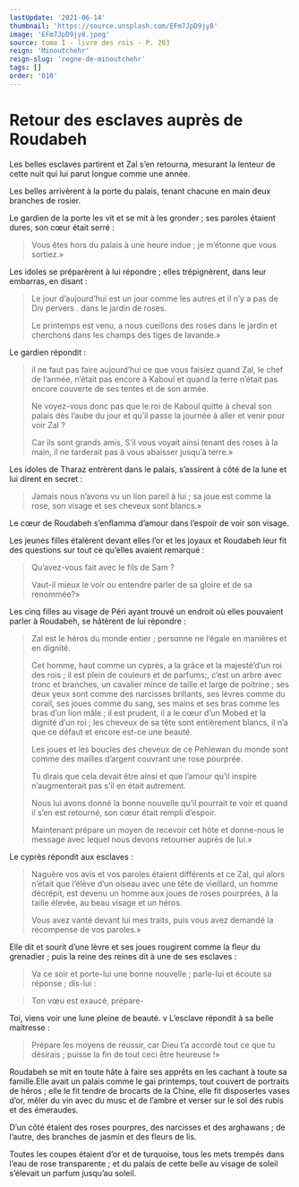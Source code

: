 ```yaml
---
lastUpdate: '2021-06-14'
thumbnail: 'https://source.unsplash.com/EFm7JpD9jy8'
image: 'EFm7JpD9jy8.jpeg'
source: tome I - livre des rois - P. 203
reign: 'Minoutchehr'
reign-slug: 'regne-de-minoutchehr'
tags: []
order: '010'
---
```


# Retour des esclaves auprès de Roudabeh

Les belles esclaves partirent et Zal s’en retourna, mesurant la lenteur de cette nuit qui lui parut longue comme une année.

Les belles arrivèrent à la porte du palais, tenant chacune en main deux branches de rosier.

Le gardien de la porte les vit et se mit à les gronder ; ses paroles étaient dures, son cœur était serré :

> Vous êtes hors du palais à une heure indue ; je m’étonne que vous sortiez.»

Les idoles se préparèrent à lui répondre ; elles trépignèrent, dans leur embarras, en disant :

> Le jour d’aujourd’hui est un jour comme les autres et il n’y a pas de Div pervers
. dans le jardin de roses.
>
> Le printemps est venu, a nous cueillons des roses dans le jardin et cherchons dans les champs des tiges de lavande.»

Le gardien répondit :

> il ne faut pas faire aujourd’hui ce que vous faisiez quand Zal, le chef de l’armée, n’était pas encore à Kaboul et quand la terre n’était pas encore couverte de ses tentes et de son armée.
>
> Ne voyez-vous donc pas que le roi de Kaboul quitte à cheval son palais dès l’aube du jour et qu’il passe la journée à aller et venir pour voir Zal ?
>
> Car ils sont grands amis, S’il vous voyait ainsi tenant des roses à la main, il ne tarderait pas à vous abaisser jusqu’à terre.»

Les idoles de Tharaz entrèrent dans le palais, s’assirent à côté de la lune et lui dirent en secret :

> Jamais nous n’avons vu un lion pareil à lui ; sa joue est comme la rose, son visage et ses cheveux sont blancs.»

Le cœur de Roudabeh s’enflamma d’amour dans l’espoir de voir son visage.

Les jeunes filles étalèrent devant elles l’or et les joyaux et Roudabeh leur fit des questions sur tout ce qu’elles avaient remarqué :

> Qu’avez-vous fait avec le fils de Sam ?
>
> Vaut-il mieux le voir ou entendre parler de sa gloire et de sa renommée?»

Les cinq filles au visage de Péri ayant trouvé un endroit où elles pouvaient parler à Roudabeh, se hâtèrent de lui répondre :

> Zal est le héros du monde entier ; personne ne l’égale en manières et en dignité.
>
> Cet homme, haut comme un cyprès, a la grâce et la majesté’d’un roi des rois ; il est plein de couleurs et de parfums;, c’est un arbre avec tronc et branches, un cavalier mince de taille et large de poitrine ; ses deux yeux sont comme des narcisses brillants, ses lèvres comme du corail, ses joues comme du sang, ses mains et ses bras comme les bras d’un lion mâle ; il est prudent, il a le cœur d’un Mobed et la dignité d’un roi ; les cheveux de sa tête sont entièrement blancs, il n’a que ce défaut et encore est-ce une beauté.
>
> Les joues et les boucles des cheveux de ce Pehlewan du monde sont comme des mailles d’argent couvrant une rose pourprée.
>
> Tu dirais que cela devait être ainsi et que l’amour qu’il inspire n’augmenterait pas s’il en était autrement.
>
> Nous lui avons donné la bonne nouvelle qu’il pourrait te voir et quand il s’en est retourné, son cœur était rempli d’espoir.
>
> Maintenant prépare un moyen de recevoir cet hôte et donne-nous le message avec lequel nous devons retourner auprès de lui.»

Le cyprès répondit aux esclaves :

> Naguère vos avis et vos paroles étaient différents et ce Zal, qui alors n’était que l’élève d’un oiseau avec une tête de vieillard, un homme décrépit, est devenu un homme aux joues de roses pourprées, à la taille élevée, au beau visage et un héros.
>
> Vous avez vanté devant lui mes traits, puis vous avez demandé la récompense de vos paroles.»

Elle dit et sourit d’une lèvre et ses joues rougirent comme la fleur du grenadier ; puis la reine des reines dit à une de ses esclaves :

> Va ce soir et porte-lui une bonne nouvelle ; parle-lui et écoute sa réponse ; dis-lui :

> Ton vœu est exaucé, prépare-

Toi, viens voir une lune pleine de beauté. v L’esclave répondit à sa belle maîtresse :

> Prépare les moyens de réussir, car Dieu t’a accordé tout ce que tu désirais ; puisse la fin de tout ceci être heureuse !»

Roudabeh se mit en toute hâte à faire ses apprêts en les cachant à toute sa famille.Elle avait un palais comme le gai printemps, tout couvert de portraits de héros ; elle le fit tendre de brocarts de la Chine, elle fit disposerles vases d’or, mêler du vin avec du musc et de l’ambre et verser sur le sol des rubis et des émeraudes.

D’un côté étaient des roses pourpres, des narcisses et des arghawans ; de l’autre, des branches de jasmin et des fleurs de lis.

Toutes les coupes étaient d’or et de turquoise, tous les mets trempés dans l’eau de rose transparente ; et du palais de cette belle au visage de soleil s’élevait un parfum jusqu’au soleil.
